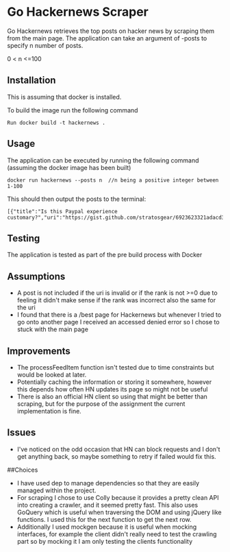 # Go Hackernews Scraper

Go Hackernews retrieves the top posts on hacker news by scraping them from the main page.
The application can take an argument of -posts to specify n number of posts.

0 < n <=100


## Installation
This is assuming that docker is installed.

To build the image run the following command
```
Run docker build -t hackernews . 
```
## Usage
The application can be executed by running the following command (assuming the docker image has been built)

```
docker run hackernews --posts n  //n being a positive integer between 1-100
```
This should then output the posts to the terminal:
```
[{"title":"Is this Paypal experience customary?","uri":"https://gist.github.com/stratosgear/6923623321adacd368e965ff193fe2ce","author":"stratosgear","points":109,"comments":45,"rank":1}]
```

## Testing
The application is tested as part of the pre build process with Docker

## Assumptions
* A post is not included if the uri is invalid or if the rank is not >=0 due to feeling it didn't make sense if the rank was incorrect also the same for the uri
* I found that there is a /best page for Hackernews but whenever I tried to go onto another page I received an accessed denied error so I chose to stuck with the main page

## Improvements
* The processFeedItem function isn't tested due to time constraints but would be looked at later.
* Potentially caching the information or storing it somewhere, however this depends how often HN updates its page so might not be useful
* There is also an official HN client so using that might be better than scraping, but for the purpose of the assignment the current implementation is fine.

## Issues
* I've noticed on the odd occasion that HN can block requests and I don't get anything back, so maybe something to retry if failed would fix this.

##Choices
* I have used dep to manage dependencies so that they are easily managed within the project.
* For scraping I chose to use Colly because it provides a pretty clean API into creating a crawler, and it seemed pretty fast. This also uses GoQuery which is useful when traversing the DOM and using jQuery like functions. I used this for the next function to get the next row.
* Additionally I used mockgen because it is useful when mocking interfaces, for example the client didn't really need to test the crawling part so by mocking it I am only  testing the clients functionality
